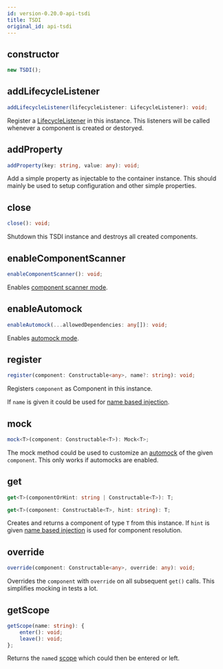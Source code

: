 ```yaml
---
id: version-0.20.0-api-tsdi
title: TSDI
original_id: api-tsdi
---
```


## constructor

```ts
new TSDI();
```

## addLifecycleListener

```ts
addLifecycleListener(lifecycleListener: LifecycleListener): void;
```

Register a [LifecycleListener](api-lifecyclelistener.md) in this instance.
This listeners will be called whenever a component is created
or destoryed.

## addProperty

```ts
addProperty(key: string, value: any): void;
```

Add a simple property as injectable to the container instance.
This should mainly be used to setup configuration and other simple
properties.

## close

```ts
close(): void;
```

Shutdown this TSDI instance and destroys all created components.

## enableComponentScanner

```ts
enableComponentScanner(): void;
```

Enables [component scanner mode](features.md#component-scanner).

## enableAutomock

```ts
enableAutomock(...allowedDependencies: any[]): void;
```

Enables [automock mode](features.md#automocks).

## register

```ts
register(component: Constructable<any>, name?: string): void;
```

Registers `component` as Component in this instance.

If `name` is given it could be used for [name based injection](features.md#name-based-injection-hints).

## mock

```ts
mock<T>(component: Constructable<T>): Mock<T>;
```

The mock method could be used to customize an [automock](features.md#automocks)
of the given `component`. This only works if automocks are enabled.

## get

```ts
get<T>(componentOrHint: string | Constructable<T>): T;
```

```ts
get<T>(component: Constructable<T>, hint: string): T;
```

Creates and returns a component of type `T` from this instance.
If `hint` is given [name based injection](features.md#name-based-injection-hints)
is used for component resolution.

## override

```ts
override(component: Constructable<any>, override: any): void;
```

Overrides the `component` with `override` on all subsequent `get()` calls.
This simplifies mocking in tests a lot.

## getScope

```ts
getScope(name: string): {
    enter(): void;
    leave(): void;
};
```

Returns the `name`d [scope](features.md#scopes) which could then be entered or left.
